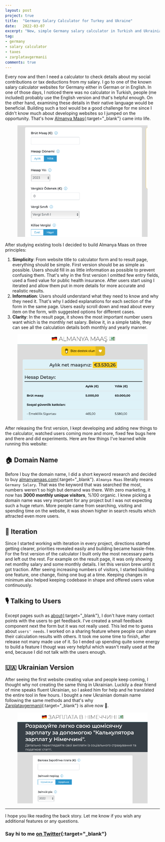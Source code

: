 ```yaml
---
layout: post
project: true
title:  "Germany Salary Calculator for Turkey and Ukraine"
date:   2022-03-07
excerpt: "New, simple Germany salary calculator in Turkish and Ukrainian languages."
tag:
- germany
- salary calculator
- taxes
- zarplatavgermanii
comments: true
---
```

Every now and then I need a calculator to check details about my social contributions or tax deductions from my salary. I go to one of the known salary calculator websites for Germany either in German or in English. In one of those days, I noticed there was no calculator in Turkish, people (me included) probably use the English version and that's helpful enough. On the other hand, examining these details in their native language would be beneficial. Building such a tool would be a good challenge for me since I didn't know much about developing websites so I jumped on the opportunity. That's how [Almanya Maas](https://www.almanyamaas.com/){:target="_blank"} came into life.

<figure>
	<img src="../assets/img/ss-salary.png">
	<figcaption></figcaption>
</figure>

After studying existing tools I decided to build Almanya Maas on three principles:

1. **Simplicity**: From website title to calculator form and to result page, everything should be simple. First version should be as simple as possible. Users should fill in as little information as possible to prevent confusing them. That's why in the first version I omitted few entry fields, used a fixed value for public health insurance. After users start using I iterated and allow them put in more details for more accurate and realistic results.
2. **Information**: Users should understand what they need to know and why they need it. That's why I added explanations for each section of the form in the same page. Users easily scroll down and read about every item on the form, with suggested options for different cases.
3. **Clarity**: In the result page, it shows the most important number users want which is the monthly net salary. Below it, in a simple table, they can see all the calculation details both monthly and yearly manner.

<figure>
	<img src="../assets/img/ss-salary-result.png">
	<figcaption></figcaption>
</figure>

After releasing the first version, I kept developing and adding new things to the calculator, watched users coming more and more, fixed few bugs here and there and did experiments. Here are few things I've learned while running this website:

## 🏠 Domain Name
Before I buy the domain name, I did a short keyword research and decided to buy [almanyamaas.com](https://www.almanyamaas.com/){:target="_blank"}. `Almanya Maas` literally means `Germany Salary`. That was the keyword that was searched the most, numbers weren't so high but demand was there. With zero marketing, it now has **3000 monthly unique visitors**, %100 organic. I knew picking a domain name was very important for any project but I was not expecting such a huge return. More people came from searching, visiting and spending time on the website, it was shown higher in search results which attracted even more users.

## 🧩 Iteration
Since I started working with iteration in every project, directions started getting clearer, priorities revealed easily and building became hassle-free. For the first version of the calculator I built only the most necessary parts and left out the rest. For example on the result page, it was only showing net montlhy salary and some monthly details. I let this version brew until it got traction. After seeing increasing numbers of visitors, I started building one feature, one change, fixing one bug at a time. Keeping changes in minimum also helped keeping codebase in shape and offered users value continuously.

## 🎙 Talking to Users
Except pages such as [about](https://almanyamaas.com/pages/almanya-maas-hesaplama-araci-hakkinda.html){:target="_blank"}, I don't have many contact points with the users to get feedback. I've created a small feedback component next the form but it was not really used. This led me to guess about `users' needs`. I worked on a sharing feature where people can share their calculation results with others. It took me some time to finish, after release not many made use of it. So I ended up spending quite some energy to build a feature I thougt was very helpful which wasn't really used at the end, because I did not talk with the users enough.

## 🇺🇦 Ukrainian Version
After seeing the first website creating value and people keep coming, I thought why not creating the same thing in Ukrainian. Luckily a dear friend of mine speaks fluent Ukrainian, so I asked him for help and he translated the entire tool in few hours. I bought a new Ukrainian domain name following the same methods and that's why [Zarplatavgermanii](https://zarplatavgermanii.com){:target="_blank"} is alive now 🥳.

<figure>
	<img src="../assets/img/ss-salary-uk.png">
	<figcaption></figcaption>
</figure>

---

I hope you like reading the back story. Let me know if you wish any additional features or any questions. 

### Say hi to me [on Twitter](https://twitter.com/ugurtekbas){:target="_blank"}
